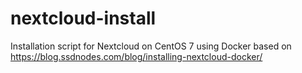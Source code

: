 # nextcloud-install
Installation script for Nextcloud on CentOS 7 using Docker based on https://blog.ssdnodes.com/blog/installing-nextcloud-docker/
